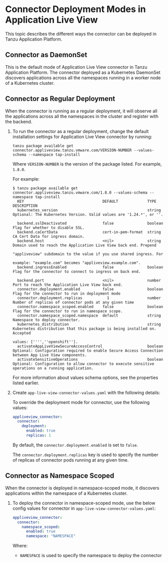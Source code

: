 # Connector Deployment Modes in Application Live View

This topic describes the different ways the connector can be deployed in Tanzu Application Platform.

## <a id='connector-as-daemonset'></a>Connector as DaemonSet

This is the default mode of Application Live View connector in Tanzu Application Platform. The connector deployed as a Kubernetes DaemonSet discovers applications across all the namespaces running in a worker node of a Kubernetes cluster.


## <a id='connector-as-deployment'></a>Connector as Regular Deployment

When the connector is running as a regular deployment, it will observe all the applications across all the namespaces in the cluster and register with the backend.

1. To run the connector as a regular deployment, change the default installation settings for Application Live View
   connector by running:

    ```console
    tanzu package available get connector.appliveview.tanzu.vmware.com/VERSION-NUMBER --values-schema --namespace tap-install
    ```

    Where `VERSION-NUMBER` is the version of the package listed. For example,
    `1.8.0`.

    For example:

    ```console
    $ tanzu package available get connector.appliveview.tanzu.vmware.com/1.8.0 --values-schema --namespace tap-install
      KEY                                   DEFAULT             TYPE        DESCRIPTION
      kubernetes_version                                        string      Optional: The Kubernetes Version. Valid values are '1.24.*', or ''.

      backend.sslDeactivated                false               boolean     Flag for whether to disable SSL.
      backend.caCertData                    cert-in-pem-format  string      CA Cert Data for ingress domain.
      backend.host                          <nil>               string      Domain used to reach the Application Live View back end. Prepend
                                                                            "appliveview" subdomain to the value if you use shared ingress. For
                                                                            example: "example.com" becomes "appliveview.example.com".
      backend.ingressEnabled                false               boolean     Flag for the connector to connect to ingress on back end.

      backend.port                          <nil>               number      Port to reach the Application Live View back end.
      connector.deployment.enabled          false               boolean     Flag for the connector to run in deployment mode
      connector.deployment.replicas           1                 number      Number of replicas of connector pods at any given time      
      connector.namespace_scoped.enabled    false               boolean     Flag for the connector to run in namespace scope.
      connector.namespace_scoped.namespace  default             string      Namespace to deploy connector.
      kubernetes_distribution                                   string      Kubernetes distribution that this package is being installed on. Accepted
                                                                            values: ['''',''openshift''].
      activateAppLiveViewSecureAccessControl                    boolean     Optional: Configuration required to enable Secure Access Connection between App Live View components.
      activateSensitiveOperations                               boolean     Optional: Configuration to allow connector to execute sensitive operations on a running application.
    ```

    For more information about values schema options, see the properties listed
    earlier.

1. Create `app-live-view-connector-values.yaml` with the following details:

    To override the deployment mode for connector, use the following
    values:

    ```yaml
    appliveview_connector:
      connector:
        deployment:
          enabled: true
          replicas: 1
    ```

    By default, the `connector.deployment.enabled` is set to `false`.

    The `connector.deployment.replicas` key is used to specify the number of replicas of connector pods running at any given time.


## <a id='connector-as-namespace-scoped'></a>Connector as Namespace Scoped

When the connector is deployed in namespace-scoped mode, it discovers applications within the namespace of a Kubernetes cluster.

1. To deploy the connector in namespace-scoped mode, use the below config values for connector in `app-live-view-connector-values.yaml`:

    ```yaml
    appliveview_connector:
      connector:
        namespace_scoped:
          enabled: true
          namespace: "NAMESPACE"
    ```

    Where:

    - `NAMESPACE` is used to specify the namespace to deploy the connector

